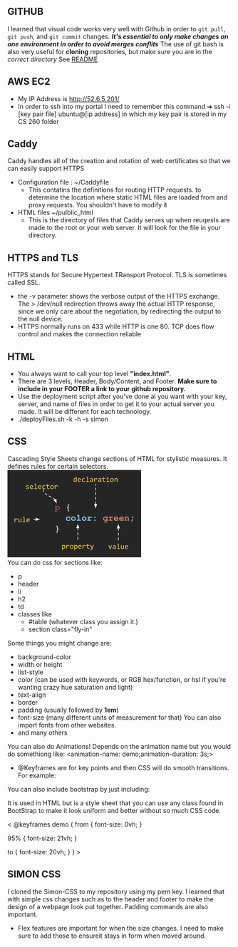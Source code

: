 ## GITHUB
I learned that visual code works very well with Github in order to `git pull`, `git push`, and `git commit` changes. ***It's essential to only make changes on one environment in order to avoid merges conflits***
The use of git bash is also very useful for **cloning** repositories, but make sure you are in the *correct directory*
See [README](README.md)
## AWS EC2
- My IP Address is http://52.6.5.201/
- In order to ssh into my portal I need to remember this command
➜  ssh -i [key pair file] ubuntu@[ip address] in which my key pair is stored in my CS 260 folder
## Caddy
Caddy handles all of the creation and rotation of web certificates so that we can easily support HTTPS
- Configuration file : ~/Caddyfile
    - This contatins the definitions for routing HTTP requests. to determine the location where static HTML files are loaded from and proxy requests. You shouldn't have to modify it
- HTML files ~/pulblic_html
    - This is the directory of files that Caddy serves up when reuqests are made to the root or your web server. It will look for the file in your directory.
## HTTPS and TLS
HTTPS stands for Secure Hypertext TRansport Protocol. TLS is sometimes called SSL.
- the -v parameter shows the verbose output of the HTTPS exchange. The > /dev/null redirection throws away the actual HTTP response, since we only care about the negotiation, by redirecting the output to the null device.
- HTTPS normally runs on 433 while HTTP is one 80. TCP does flow control and makes the connection reliable
## HTML
- You always want to call your top level **"index.html"**.
- There are 3 levels, Header, Body/Content, and Footer. **Make sure to include in your FOOTER a link to your github repository.**
- Use the deployment script after you've done al you want with your key, server, and name of files in order to get it to your actual server you made. It will be different for each technology.
- ./deployFiles.sh -k <yourpemkey> -h <yourdomain> -s simon
## CSS
Cascading Style Sheets change sections of HTML for stylistic measures. It defines rules for certain selectors. </br>
![CSS](/cssDefinitions.jpg) </br>
You can do css for sections like:
- p
- header
- li
- h2
- td
- classes like
    - #table (whatever class you assign it.)
    - section class="fly-in"

Some things you might change are:
- background-color
- width or height
- list-style
- color (can be used with keywords, or RGB hex/function, or hsl if you're wanting crazy hue saturation and light)
- text-align
- border
- padding (usually followed by **1em**)
- font-size (many different units of measurement for that) You can also import fonts from other websites.
- and many others

You can also do Animations! Depends on the animation name but you would do somethiong like: <animation-name: demo;animation-duration: 3s;>
- @Keyframes are for key points and then CSS will do smooth transitions. For example: </br>

You can also include bootstrap by just including: <link rel="stylesheet" href="https://cdn.jsdelivr.net/npm/bootstrap@4.3.1/dist/css/bootstrap.min.css" integrity="sha384-ggOyR0iXCbMQv3Xipma34MD+dH/1fQ784/j6cY/iJTQUOhcWr7x9JvoRxT2MZw1T" crossorigin="anonymous">

It is used in HTML but is a style sheet that you can use any class found in BootStrap to make it look uniform and better without so much CSS code.

< @keyframes demo {
  from {
    font-size: 0vh;
  }

  95% {
    font-size: 21vh;
  }

  to {
    font-size: 20vh;
  }
} >
## SIMON CSS
I cloned the Simon-CSS to my repository using my pem key. I learned that with simple css changes such as to the header and footer to make the design of a webpage look put together. Padding commands are also important.
- Flex features are important for  when the size changes. I need to make sure to add those to ensureit stays in form when moved around.